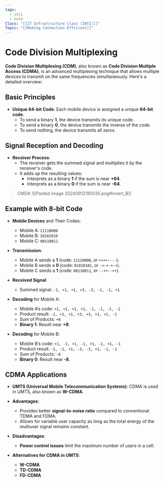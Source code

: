 ```yaml
---
tags:
  - inti
  - note
Class: "[[IT Infrastructure Class (INTI)]]"
Topic: "[[Making Connection Efficient]]"
---
```


# Code Division Multiplexing

**Code Division Multiplexing (CDM)**, also known as **Code Division Multiple Access (CDMA)**, is an advanced multiplexing technique that allows multiple devices to transmit on the same frequencies simultaneously. Here's a detailed overview:

## Basic Principles

- **Unique 64-bit Code**: Each mobile device is assigned a unique **64-bit code**.
  - To send a binary **1**, the device transmits its unique code.
  - To send a binary **0**, the device transmits the inverse of the code.
  - To send nothing, the device transmits all zeros.

## Signal Reception and Decoding

- **Receiver Process**:
  - The receiver gets the summed signal and multiplies it by the receiver's code.
  - It adds up the resulting values:
    - Interprets as a binary **1** if the sum is near **+64**.
    - Interprets as a binary **0** if the sum is near **-64**.

> CMDA 
> ![[Pasted image 20240912195035.png#invert_B]]

## Example with 8-bit Code

- **Mobile Devices** and Their Codes:
  - Mobile A: `11110000`
  - Mobile B: `10101010`
  - Mobile C: `00110011`

- **Transmission**:
  - Mobile A sends a **1** (code: `11110000`, or `++++----`).
  - Mobile B sends a **0** (code: `01010101`, or `-+-+-+-+`).
  - Mobile C sends a **1** (code: `00110011`, or `--++--++`).

- **Received Signal**:
  - Summed signal: `-1, +1, +1, +3, -3, -1, -1, +1`

- **Decoding** for Mobile A:
  - Mobile A’s code: `+1, +1, +1, +1, -1, -1, -1, -1`
  - Product result: `-1, +1, +1, +3, +3, +1, +1, -1`
  - Sum of Products: `+8`
  - **Binary 1**: Result near **+8**.

- **Decoding** for Mobile B:
  - Mobile B’s code: `+1, -1, +1, -1, +1, -1, +1, -1`
  - Product result: `-1, -1, +1, -3, -3, +1, -1, -1`
  - Sum of Products: `-8`
  - **Binary 0**: Result near **-8**.

## CDMA Applications

- **UMTS (Universal Mobile Telecommunication Systems)**: CDMA is used in UMTS, also known as **W-CDMA**.
- **Advantages**:
  - Provides better **signal-to-noise ratio** compared to conventional TDMA and FDMA.
  - Allows for variable user capacity as long as the total energy of the multiuser signal remains constant.
- **Disadvantages**:
  - **Power control issues** limit the maximum number of users in a cell.

- **Alternatives for CDMA in UMTS**:
  - **W-CDMA**
  - **TD-CDMA**
  - **FD-CDMA**



